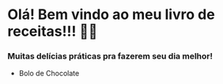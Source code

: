 # Olá! Bem vindo ao meu livro de receitas!!! :woman_cook:

### Muitas delícias práticas pra fazerem seu dia melhor!

- Bolo de Chocolate





 